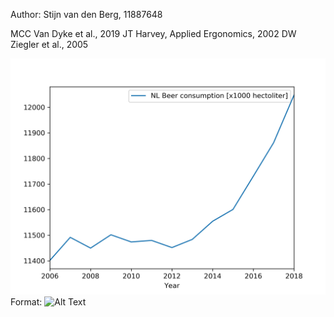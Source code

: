 Author: Stijn van den Berg, 11887648

  MCC Van Dyke et al., 2019
  JT Harvey, Applied Ergonomics, 2002
  DW Ziegler et al., 2005

![Fig1: Plot Beer Consumption](/fig.png)
Format: ![Alt Text](url)


